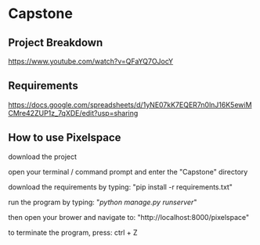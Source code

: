 # Capstone

## Project Breakdown
https://www.youtube.com/watch?v=QFaYQ7OJocY

## Requirements
https://docs.google.com/spreadsheets/d/1yNE07kK7EQER7n0lnJ16K5ewiMCMre42ZUP1z_7qXDE/edit?usp=sharing

## How to use Pixelspace

download the project <br>

open your terminal / command prompt and enter the "Capstone" directory <br>

download the requirements by typing: "pip install -r requirements.txt" <br>

run the program by typing: "*python manage.py runserver*" <br>

then open your brower and navigate to: "http://localhost:8000/pixelspace" <br>

to terminate the program, press: ctrl + Z <br>
